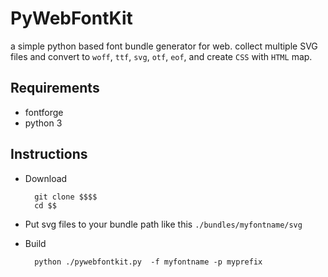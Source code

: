 # PyWebFontKit

a simple python based font bundle generator for web.
collect multiple SVG files and convert to `woff`, `ttf`, `svg`, `otf`, `eof`, and create `CSS` with `HTML` map.
 
 
## Requirements
- fontforge
- python 3 
 
## Instructions

- Download
	
		git clone $$$$
		cd $$
		

- Put svg files to your bundle path like this `./bundles/myfontname/svg`
		
- Build

		python ./pywebfontkit.py  -f myfontname -p myprefix
		


